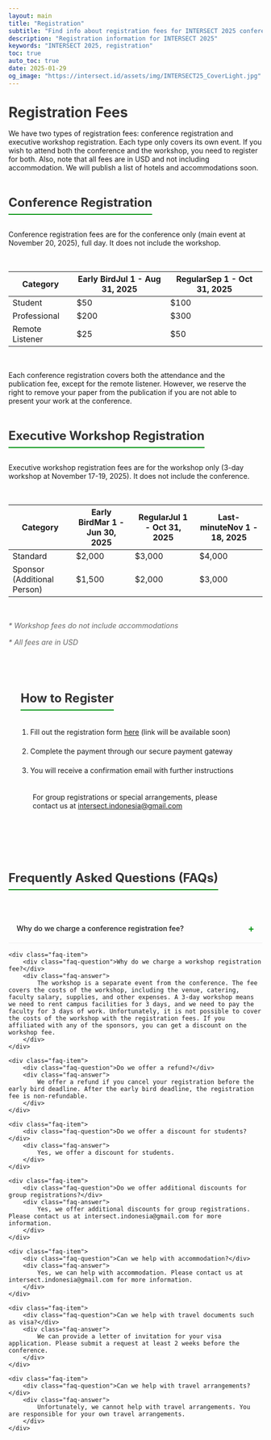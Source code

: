 ```yaml
---
layout: main
title: "Registration"
subtitle: "Find info about registration fees for INTERSECT 2025 conference, workshop, and competition"
description: "Registration information for INTERSECT 2025"
keywords: "INTERSECT 2025, registration"
toc: true
auto_toc: true
date: 2025-01-29
og_image: "https://intersect.id/assets/img/INTERSECT25_CoverLight.jpg"
---
```


<style>
/* Remove color scheme forcing */
:root {
    color-scheme: auto;
}

/* Base table styles */
.fee-table {
    width: 100%;
    border-collapse: collapse;
    margin: 2rem 0;
    background: transparent;
    box-shadow: 0 1px 3px rgba(0,0,0,0.1);
}

/* Table wrapper for horizontal scroll */
.table-container {
    width: 100%;
    overflow-x: auto;
    -webkit-overflow-scrolling: touch;
    margin: 2rem 0;
    border-radius: 8px;
    position: relative;
}

/* Responsive styles */
@media screen and (max-width: 768px) {
    .table-container {
        margin: 2rem -1rem;  /* Negative margin to allow full-width scroll */
        padding: 0 1rem;
        width: calc(100% + 2rem);
    }
    
    .fee-table {
        margin: 0;  /* Remove table margin inside container */
        min-width: 600px;  /* Ensure minimum width for content */
    }
    
    .fee-table th,
    .fee-table td {
        min-width: 120px;  /* Minimum column width */
    }
    
    .fee-period,
    .deadline {
        white-space: nowrap;  /* Prevent date wrapping */
    }
}

.fee-table th,
.fee-table td {
    padding: 1rem 1.5rem;
    text-align: left;
    border-bottom: 1px solid #eee;
}

.fee-table th {
    background: #039311;
    color: white;
    font-weight: 600;
    text-transform: uppercase;
    font-size: 0.9rem;
    letter-spacing: 0.5px;
}

.fee-table tr:nth-child(even) {
    background: rgba(248, 249, 250, 0.9);
}

.fee-table tr:hover {
    background: rgba(241, 243, 245, 0.95);
}

.fee-category {
    font-weight: 600;
    color: #039311;
}

.fee-note {
    font-size: 0.9rem;
    color: #666;
    font-style: italic;
    margin-top: 1rem;
}

.fee-period {
    display: block;
    color: #039311;
    font-size: 0.85rem;
    margin-bottom: 0.25rem;
}

.deadline {
    color: #666;
    font-size: 0.85rem;
    display: block;
}

.faq-section {
    margin: 2rem 0;
}

.faq-item {
    border-bottom: 1px solid #eee;
    margin-bottom: 1rem;
}

.faq-question {
    font-weight: 600;
    color: #333;
    padding: 1rem;
    cursor: pointer;
    display: flex;
    align-items: center;
    justify-content: space-between;
    background: transparent;
    border-radius: 8px;
    transition: all 0.3s ease;
}

.faq-question:hover {
    background: rgba(248, 249, 250, 0.9);
}

.faq-question::after {
    content: '+';
    font-size: 1.2rem;
    color: #039311;
}

.faq-question.active::after {
    content: '−';
}

.faq-answer {
    padding: 0 1rem;
    max-height: 0;
    overflow: hidden;
    transition: all 0.3s ease;
    opacity: 0;
    color: #666;
    line-height: 1.6;
}

.faq-answer.active {
    padding: 1rem;
    max-height: 500px;
    opacity: 1;
    background: transparent;
    margin: 0.5rem 0;
    border-radius: 8px;
}

/* General Typography Improvements */
h1, h2 {
    color: #333;
    margin: 2rem 0 1rem;
}

h2 {
    font-size: 1.5rem;
    border-bottom: 2px solid #039311;
    padding-bottom: 0.5rem;
    display: inline-block;
}

.registration-steps {
    background: transparent;
    padding: 1.5rem;
    border-radius: 8px;
    margin: 2rem 0;
}

.registration-steps ol {
    margin: 0;
    padding-left: 1.2rem;
}

.registration-steps li {
    margin: 1rem 0;
    line-height: 1.6;
}

.contact-info {
    background: transparent;
    padding: 1rem 1.5rem;
    border-radius: 8px;
    margin: 1rem 0;
}

/* Update timeline table */
.timeline-table {
    background: transparent;
}
</style>

# Registration Fees

We have two types of registration fees: conference registration and executive workshop registration. Each type only covers its own event. If you wish to attend both the conference and the workshop, you need to register for both. Also, note that all fees are in USD and not including accommodation. We will publish a list of hotels and accommodations soon.

## Conference Registration

Conference registration fees are for the conference only (main event at November 20, 2025), full day. It does not include the workshop.

<!-- Conference Registration Table -->
<div class="table-container">
    <table class="timeline-table">
        <thead>
            <tr>
                <th>Category</th>
                <th>Early Bird<span class="date-range">Jul 1 - Aug 31, 2025</span></th>
                <th>Regular<span class="date-range">Sep 1 - Oct 31, 2025</span></th>
            </tr>
        </thead>
        <tbody>
            <tr>
                <td data-label="Category">Student</td>
                <td data-label="Early Bird (Jul 1 - Aug 31)">$50</td>
                <td data-label="Regular (Sep 1 - Oct 31)">$100</td>
            </tr>
            <tr>
                <td data-label="Category">Professional</td>
                <td data-label="Early Bird (Jul 1 - Aug 31)">$200</td>
                <td data-label="Regular (Sep 1 - Oct 31)">$300</td>
            </tr>
            <tr>
                <td data-label="Category">Remote Listener</td>
                <td data-label="Early Bird (Jul 1 - Aug 31)">$25</td>
                <td data-label="Regular (Sep 1 - Oct 31)">$50</td>
            </tr>
        </tbody>
    </table>
</div>

Each conference registration covers both the attendance and the publication fee, except for the remote listener. However, we reserve the right to remove your paper from the publication if you are not able to present your work at the conference.

## Executive Workshop Registration

Executive workshop registration fees are for the workshop only (3-day workshop at November 17-19, 2025). It does not include the conference. 

<div class="table-container">
    <table class="timeline-table">
        <thead>
            <tr>
                <th>Category</th>
                <th>Early Bird<span class="date-range">Mar 1 - Jun 30, 2025</span></th>
                <th>Regular<span class="date-range">Jul 1 - Oct 31, 2025</span></th>
                <th>Last-minute<span class="date-range">Nov 1 - 18, 2025</span></th>
            </tr>
        </thead>
        <tbody>
            <tr>
                <td data-label="Category">Standard</td>
                <td data-label="Early Bird (Mar 1 - Jun 30)">$2,000</td>
                <td data-label="Regular (Jul 1 - Oct 31)">$3,000</td>
                <td data-label="Last-minute (Nov 1 - 18)">$4,000</td>
            </tr>
            <tr>
                <td data-label="Category">Sponsor (Additional Person)</td>
                <td data-label="Early Bird (Mar 1 - Jun 30)">$1,500</td>
                <td data-label="Regular (Jul 1 - Oct 31)">$2,000</td>
                <td data-label="Last-minute (Nov 1 - 18)">$3,000</td>
            </tr>
        </tbody>
    </table>
</div>

<p class="fee-note">* Workshop fees do not include accommodations</p>
<p class="fee-note">* All fees are in USD</p>

<div class="registration-steps">
    <h2>How to Register</h2>
    <ol>
        <li>Fill out the registration form <a href="#">here</a> (link will be available soon)</li>
        <li>Complete the payment through our secure payment gateway</li>
        <li>You will receive a confirmation email with further instructions</li>
    </ol>
    <div class="contact-info">
        For group registrations or special arrangements, please contact us at <a href="mailto:intersect.indonesia@gmail.com">intersect.indonesia@gmail.com</a>
    </div>
</div>

## Frequently Asked Questions (FAQs)
<div class="faq-section">
    <div class="faq-item">
        <div class="faq-question">Why do we charge a conference registration fee?</div>
        <div class="faq-answer">
            We charge a registration fee to cover the costs of the conference, including the venue, catering, and other expenses. The fee is also used to cover the costs of the competition.
        </div>
    </div>
    
    <div class="faq-item">
        <div class="faq-question">Why do we charge a workshop registration fee?</div>
        <div class="faq-answer">
            The workshop is a separate event from the conference. The fee covers the costs of the workshop, including the venue, catering, faculty salary, supplies, and other expenses. A 3-day workshop means we need to rent campus facilities for 3 days, and we need to pay the faculty for 3 days of work. Unfortunately, it is not possible to cover the costs of the workshop with the registration fees. If you affiliated with any of the sponsors, you can get a discount on the workshop fee.
        </div>
    </div>
    
    <div class="faq-item">
        <div class="faq-question">Do we offer a refund?</div>
        <div class="faq-answer">
            We offer a refund if you cancel your registration before the early bird deadline. After the early bird deadline, the registration fee is non-refundable.
        </div>
    </div>
    
    <div class="faq-item">
        <div class="faq-question">Do we offer a discount for students?</div>
        <div class="faq-answer">
            Yes, we offer a discount for students.
        </div>
    </div>
    
    <div class="faq-item">
        <div class="faq-question">Do we offer additional discounts for group registrations?</div>
        <div class="faq-answer">
            Yes, we offer additional discounts for group registrations. Please contact us at intersect.indonesia@gmail.com for more information.
        </div>
    </div>
    
    <div class="faq-item">
        <div class="faq-question">Can we help with accommodation?</div>
        <div class="faq-answer">
            Yes, we can help with accommodation. Please contact us at intersect.indonesia@gmail.com for more information.
        </div>
    </div>
    
    <div class="faq-item">
        <div class="faq-question">Can we help with travel documents such as visa?</div>
        <div class="faq-answer">
            We can provide a letter of invitation for your visa application. Please submit a request at least 2 weeks before the conference.
        </div>
    </div>
    
    <div class="faq-item">
        <div class="faq-question">Can we help with travel arrangements?</div>
        <div class="faq-answer">
            Unfortunately, we cannot help with travel arrangements. You are responsible for your own travel arrangements.
        </div>
    </div>
</div>

<script>
document.querySelectorAll('.faq-question').forEach(question => {
    question.addEventListener('click', () => {
        const answer = question.nextElementSibling;
        const isActive = question.classList.contains('active');
        
        // Close all FAQs
        document.querySelectorAll('.faq-question').forEach(q => q.classList.remove('active'));
        document.querySelectorAll('.faq-answer').forEach(a => a.classList.remove('active'));
        
        // Open clicked FAQ if it wasn't active
        if (!isActive) {
            question.classList.add('active');
            answer.classList.add('active');
        }
    });
});
</script>